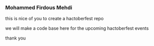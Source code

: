### Mohammed Firdous Mehdi

this is nice of you to create a hactoberfest repo

we will make a code base here for the upcoming hactoberfest events

thank you
